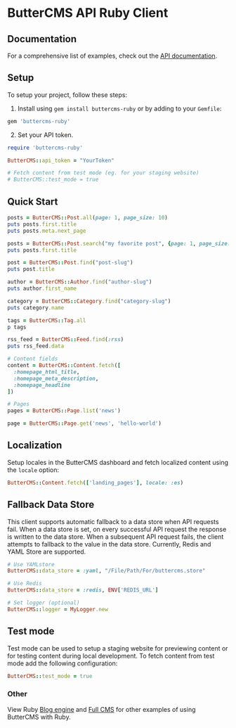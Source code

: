 # ButterCMS API Ruby Client

## Documentation

For a comprehensive list of examples, check out the [API documentation](https://buttercms.com/docs/api/).

## Setup

To setup your project, follow these steps:

1. Install using `gem install buttercms-ruby` or by adding to your `Gemfile`:

  ```ruby
  gem 'buttercms-ruby'
  ```

2. Set your API token.

  ```ruby
  require 'buttercms-ruby'

  ButterCMS::api_token = "YourToken"

  # Fetch content from test mode (eg. for your staging website)
  # ButterCMS::test_mode = true
  ```

## Quick Start

```ruby
posts = ButterCMS::Post.all(page: 1, page_size: 10)
puts posts.first.title
puts posts.meta.next_page

posts = ButterCMS::Post.search("my favorite post", {page: 1, page_size: 10})
puts posts.first.title

post = ButterCMS::Post.find("post-slug")
puts post.title

author = ButterCMS::Author.find("author-slug")
puts author.first_name

category = ButterCMS::Category.find("category-slug")
puts category.name

tags = ButterCMS::Tag.all
p tags

rss_feed = ButterCMS::Feed.find(:rss)
puts rss_feed.data

# Content fields
content = ButterCMS::Content.fetch([
  :homepage_html_title,
  :homepage_meta_description,
  :homepage_headline
])

# Pages
pages = ButterCMS::Page.list('news')

page = ButterCMS::Page.get('news', 'hello-world')
```

## Localization

Setup locales in the ButterCMS dashboard and fetch localized content using the `locale` option:

```ruby
ButterCMS::Content.fetch(['landing_pages'], locale: :es)
```

## Fallback Data Store

This client supports automatic fallback to a data store when API requests fail. When a data store is set, on every successful API request the response is written to the data store. When a subsequent API request fails, the client attempts to fallback to the value in the data store. Currently, Redis and YAML Store are supported.

```ruby
# Use YAMLstore
ButterCMS::data_store = :yaml, "/File/Path/For/buttercms.store"

# Use Redis
ButterCMS::data_store = :redis, ENV['REDIS_URL']

# Set logger (optional)
ButterCMS::logger = MyLogger.new
```

## Test mode

Test mode can be used to setup a staging website for previewing content or for testing content during local development. To fetch content from test mode add the following configuration:

```ruby
ButterCMS::test_mode = true
```

### Other

View Ruby [Blog engine](https://buttercms.com/ruby-blog-engine/) and [Full CMS](https://buttercms.com/ruby-cms/) for other examples of using ButterCMS with Ruby.
